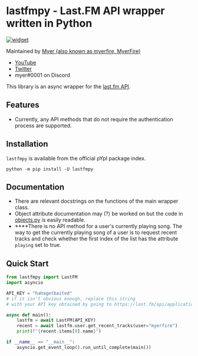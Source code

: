 # lastfmpy - Last.FM API wrapper written in Python

[![widget](https://inv.wtf/widget/myerfire)](https://myer.wtf/discord)

Maintained by [Myer (also known as myerfire, MyerFire)](https://github.com/myerfire)

- [YouTube](https://myer.wtf/youtube)
- [Twitter](https://myer.wtf/twitter)
- myer#0001 on Discord

This library is an async wrapper for the [last.fm API](https://last.fm/api).

## Features

- Currently, any API methods that do not require the authentication process are supported.

## Installation

`lastfmpy` is available from the official pYpI package index.

`python -m pip install -U lastfmpy`

## Documentation

- There are relevant docstrings on the functions of the main wrapper class.
- Object attribute documentation may (?) be worked on but the code
  in [objects.py](https://github.com/MyerFire/lastfmpy/blob/master/lastfmpy/objects.py) is easily readable.
- ****There is no API method for a user's currently playing song. The way to get the currently playing song of a user is
  to request recent tracks and check whether the first index of the list has the attribute `playing` set to true.

## Quick Start

```python
from lastfmpy import LastFM
import asyncio

API_KEY = "hahagetbaited"
# if it isn't obvious enough, replace this string 
# with your API key obtained by going to https://last.fm/api/applications and creating an application

async def main():
    lastfm = await LastFM(API_KEY)
    recent = await lastfm.user.get_recent_tracks(user="myerfire")
    print(f"{recent.items[0].name}")

if __name__ == "__main__":
    asyncio.get_event_loop().run_until_complete(main())
```
